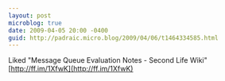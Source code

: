 ```yaml
---
layout: post
microblog: true
date: 2009-04-05 20:00 -0400
guid: http://padraic.micro.blog/2009/04/06/t1464334585.html
---
```

Liked "Message Queue Evaluation Notes - Second Life Wiki" [http://ff.im/1XfwK](http://ff.im/1XfwK)
